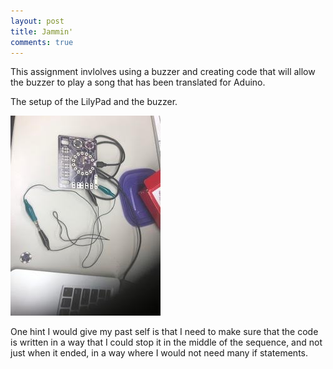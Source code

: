 ```yaml
---
layout: post 
title: Jammin'
comments: true
---
```

This assignment invlolves using a buzzer and creating code that will allow the buzzer to play a song that has been translated for Aduino. 

The setup of the LilyPad and the buzzer. 

![Everything connected with alligtor clips](/img/buzzer.jpg)

One hint I would give my past self is that I need to make sure that the code is written in a way that I could stop it in the middle of the sequence, and not just when it ended, in a way where I would not need many if statements. 
